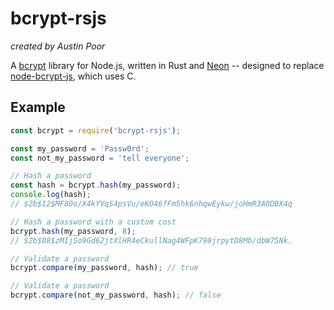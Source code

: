 # bcrypt-rsjs

_created by Austin Poor_

A [bcrypt](https://en.wikipedia.org/wiki/Bcrypt) library for Node.js, written in Rust and [Neon](https://neon-bindings.com/) -- designed to replace [node-bcrypt-js](https://www.npmjs.com/package/bcrypt), which uses C.

## Example

```js
const bcrypt = require('bcrypt-rsjs');

const my_password = 'Passw0rd';
const not_my_password = 'tell everyone';

// Hash a password
const hash = bcrypt.hash(my_password);
console.log(hash);
// $2b$12$MF80o/X4kYVqS4psVu/eKO46fFm5hk6nhqwEykw/joHmR3A0DBX4q

// Hash a password with a custom cost
bcrypt.hash(my_password, 8);
// $2b$08$zMIjSo9Gd62jtXlHR4eCkullNag4WFpK798jrpytD8Mb/dbW75Nk.

// Validate a password
bcrypt.compare(my_password, hash); // true

// Validate a password
bcrypt.compare(not_my_password, hash); // false
```
